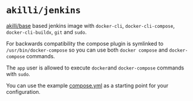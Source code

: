 # `akilli/jenkins`

[akilli/base](../base) based jenkins image with `docker-cli`, `docker-cli-compose`, `docker-cli-buildx`, `git`
and `sudo`.

For backwards compatibility the compose plugin is symlinked to `/usr/bin/docker-compose` so you can use
both `docker compose` and `docker-compose` commands.

The `app` user is allowed to execute `docker`and `docker-compose` commands with `sudo`.

You can use the example [compose.yml](compose.yml) as a starting point for your configuration.

